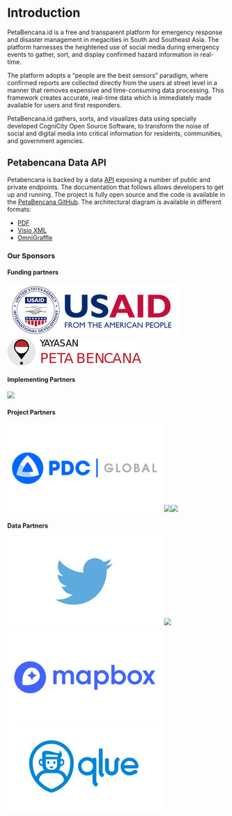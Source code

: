 # Introduction

PetaBencana.id is a free and transparent platform for emergency response and disaster management in megacities in South and Southeast Asia. The platform harnesses the heightened use of social media during emergency events to gather, sort, and display confirmed hazard information in real-time.

The platform adopts a “people are the best sensors” paradigm, where confirmed reports are collected directly from the users at street level in a manner that removes expensive and time-consuming data processing. This framework creates accurate, real-time data which is immediately made available for users and first responders.

PetaBencana.id gathers, sorts, and visualizes data using specially developed CogniCity Open Source Software, to transform the noise of social and digital media into critical information for residents, communities, and government agencies.

## Petabencana Data API

Petabencana is backed by a data [API](https://en.wikipedia.org/wiki/Application\_programming\_interface) exposing a number of public and private endpoints. The documentation that follows allows developers to get up and running. The project is fully open source and the code is available in the [PetaBencana GitHub](https://github.com/petabencana/). The architectural diagram is available in different formats:

* [PDF](https://github.com/petabencana/petabencana-docs/tree/d8b3cac5b3bc2a65abd49d874bf9c5798e93eb97/petabencana.pdf)
* [Visio XML](https://github.com/petabencana/petabencana-docs/tree/d8b3cac5b3bc2a65abd49d874bf9c5798e93eb97/petabencana.vdx)
* [OmniGraffle](https://github.com/petabencana/petabencana-docs/tree/d8b3cac5b3bc2a65abd49d874bf9c5798e93eb97/petabencana.graffle.zip)

### Our Sponsors

#### Funding partners

![USAid](.gitbook/assets/USAID-logo.png) ![PMI](<.gitbook/assets/Asset 1b.png>)

#### Implementing Partners

![](.gitbook/assets/bnpb\_logo.png)

#### Project Partners

![USAid](.gitbook/assets/pdc.png)![](.gitbook/assets/Hot\_logo.png)![](.gitbook/assets/cdl\_logo.png)

#### Data Partners

![USAid](.gitbook/assets/twitter.png)![](.gitbook/assets/pasangmata\_logo.png)

![USAid](<.gitbook/assets/mapbox (1).png>)![USAid](.gitbook/assets/qlue.png)
